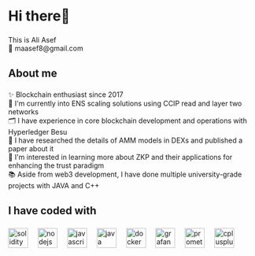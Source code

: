 <h1 align="left">Hi there👋</h1>

###

<p align="left">This is Ali Asef
<br>📧 maasef8@gmail.com<br>
</p>

###

<h2 align="left">About me</h2>

###

<p align="left">✨ Blockchain enthusiast since 2017<br>💼 I'm currently into ENS scaling solutions using CCIP read and layer two networks<br>🗂️ I have experience in core blockchain development and operations with Hyperledger Besu <br>🔭 I have researched the details of AMM models in DEXs and published a paper about it<br>🎯 I'm interested in learning more about ZKP and their applications for enhancing the trust paradigm<br>📚 Aside from web3 development, I have done multiple university-grade projects with JAVA and C++</p>

###

<h2 align="left">I have coded with</h2>

###

<div align="left">
  <img src="https://skillicons.dev/icons?i=solidity" height="40" alt="solidity logo"  />
  <img width="12" />
  <img src="https://cdn.jsdelivr.net/gh/devicons/devicon/icons/nodejs/nodejs-original.svg" height="40" alt="nodejs logo"  />
  <img width="12" />
  <img src="https://skillicons.dev/icons?i=js" height="40" alt="javascript logo"  />
  <img width="12" />
  <img src="https://cdn.jsdelivr.net/gh/devicons/devicon/icons/java/java-original.svg" height="40" alt="java logo"  />
  <img width="12" />
  <img src="https://cdn.jsdelivr.net/gh/devicons/devicon/icons/docker/docker-original.svg" height="40" alt="docker logo"  />
  <img width="12" />
  <img src="https://cdn.jsdelivr.net/gh/devicons/devicon/icons/grafana/grafana-original.svg" height="40" alt="grafana logo"  />
  <img width="12" />
  <img src="https://cdn.jsdelivr.net/gh/devicons/devicon/icons/prometheus/prometheus-original.svg" height="40" alt="prometheus logo"  />
  <img width="12" />
  <img src="https://cdn.jsdelivr.net/gh/devicons/devicon/icons/cplusplus/cplusplus-original.svg" height="40" alt="cplusplus logo"  />
</div>

###
